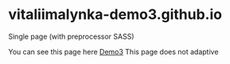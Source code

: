 # vitaliimalynka-demo3.github.io
Single page (with preprocessor SASS)

You can see this page here [Demo3](https://vitaliimalynka.github.io/vitaliimalynka-demo3.github.io/)
This page does not adaptive
